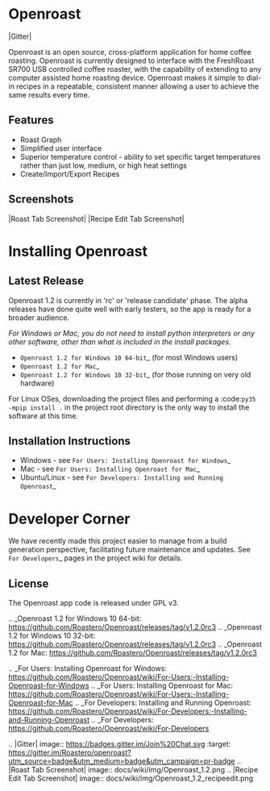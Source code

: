 Openroast
=========

|Gitter|

Openroast is an open source, cross-platform application for home coffee
roasting. Openroast is currently designed to interface with the
FreshRoast SR700 USB controlled coffee roaster, with the capability of
extending to any computer assisted home roasting device. Openroast makes
it simple to dial-in recipes in a repeatable, consistent manner allowing
a user to achieve the same results every time.

Features
--------

-  Roast Graph
-  Simplified user interface
-  Superior temperature control - ability to set specific target
   temperatures rather than just low, medium, or high heat settings
-  Create/Import/Export Recipes

Screenshots
-----------

|Roast Tab Screenshot| |Recipe Edit Tab Screenshot|

Installing Openroast
====================
Latest Release
--------------
Openroast 1.2 is currently in 'rc' or 'release candidate' phase. The alpha releases have done quite well with early testers, so the app is ready for a broader audience.

*For Windows or Mac, you do not need to install python interpreters or any other software, other than what is included in the install packages.*

- `Openroast 1.2 for Windows 10 64-bit`_ (for most Windows users)
- `Openroast 1.2 for Mac`_
- `Openroast 1.2 for Windows 10 32-bit`_ (for those running on very old hardware)

For Linux OSes, downloading the project files and performing a :code:`py35 -mpip install .` in the project root directory is the only way to install the software at this time.

Installation Instructions
-------------------------
- Windows - see `For Users: Installing Openroast for Windows`_
- Mac - see `For Users: Installing Openroast for Mac`_
- Ubuntu/Linux - see `For Developers: Installing and Running Openroast`_

Developer Corner
================
We have recently made this project easier to manage from a build generation perspective, facilitating future maintenance and updates. See `For Developers`_ pages in the project wiki for details.

License
-------

The Openroast app code is released under GPL v3.

.. _Openroast 1.2 for Windows 10 64-bit: https://github.com/Roastero/Openroast/releases/tag/v1.2.0rc3
.. _Openroast 1.2 for Windows 10 32-bit: https://github.com/Roastero/Openroast/releases/tag/v1.2.0rc3
.. _Openroast 1.2 for Mac: https://github.com/Roastero/Openroast/releases/tag/v1.2.0rc3

.. _For Users\: Installing Openroast for Windows: https://github.com/Roastero/Openroast/wiki/For-Users:-Installing-Openroast-for-Windows
.. _For Users\: Installing Openroast for Mac: https://github.com/Roastero/Openroast/wiki/For-Users:-Installing-Openroast-for-Mac
.. _For Developers\: Installing and Running Openroast: https://github.com/Roastero/Openroast/wiki/For-Developers:-Installing-and-Running-Openroast
.. _For Developers: https://github.com/Roastero/Openroast/wiki/For-Developers

.. |Gitter| image:: https://badges.gitter.im/Join%20Chat.svg
   :target: https://gitter.im/Roastero/openroast?utm_source=badge&utm_medium=badge&utm_campaign=pr-badge
.. |Roast Tab Screenshot| image:: docs/wiki/img/Openroast_1.2.png
.. |Recipe Edit Tab Screenshot| image:: docs/wiki/img/Openroast_1.2_recipeedit.png
